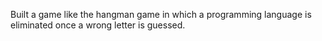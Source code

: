 Built a game like the hangman game in which a programming
language is eliminated once a wrong letter is guessed.
